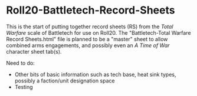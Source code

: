 # Roll20-Battletech-Record-Sheets

This is the start of putting together record sheets (RS) from the *Total Warfare* scale of Battletech for use on Roll20. The "Battletech-Total Warfare Record Sheets.html" file is planned to be a "master" sheet to allow combined arms engagements, and possibly even an *A Time of War* character sheet tab(s).

Need to do:
- Other bits of basic information such as tech base, heat sink types, possibly a faction/unit designation space
- Testing
